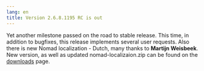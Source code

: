 ```yaml
---
lang: en
title: Version 2.6.8.1195 RC is out
---
```

Yet another milestone passed on the road to stable release. This time, in addition to bugfixes, this release implements several user requests. Also there is new Nomad localization - Dutch, many thanks to **Martijn Weisbeek**. New version, as well as updated nomad-localizaion.zip can be found on the [downloads](/en/downloads) page.
